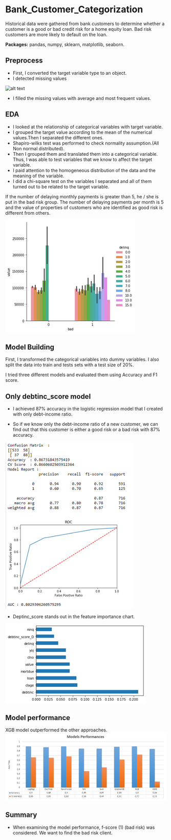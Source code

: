 # Bank_Customer_Categorization
Historical data were gathered from bank customers to determine whether a customer is a good or bad credit risk for a home equity loan. Bad risk customers are more likely to default on the loan.

**Packages:** pandas, numpy, sklearn, matplotlib, seaborn.

## Preprocess 
* First, I converted the target variable type to an object.
* I detected missing values

![alt text](https://github.com/tanerant/Bank_Customer_Categorization/blob/main/misssing.png "Missing values")

* I filled the missing values with average and most frequent values.

## EDA
* I looked at the relationship of categorical variables with target variable.
* I grouped the target value according to the mean of the numerical values.Then I separated the different ones.
* Shapiro-wilks test was performed to check normality assumption.(All Non normal distributed).
* Then I grouped them and translated them into a categorical variable. Thus, I was able to test variables that we know to affect the target variable.
* I paid attention to the homogeneous distribution of the data and the meaning of the variable.
* I did a chi-square test on the variables I separated and all of them turned out to be related to the target variable.

If the number of delaying monthly payments is greater than 5, he / she is put in the bad risk group. The number of delaying payments per month is 5 and the value of properties of customers who are identified as good risk is different from others.

![alt text](https://github.com/tanerant/Bank_Customer_Categorization/blob/main/data_viz.png "data_viz")

## Model Building 

First, I transformed the categorical variables into dummy variables. I also split the data into train and tests sets with a test size of 20%.   

I tried three different models and evaluated them using Accuracy and F1 score.  

## Only debtinc_score model

* I achieved 87% accuracy in the logistic regression model that I created with only debt-income ratio.

* So if we know only the debt-income ratio of a new customer, we can find out that this customer is either a good risk or a bad risk with 87% accuracy.

![alt text](https://github.com/tanerant/Bank_Customer_Categorization/blob/main/debtinc_score.PNG "debtinc_score")

* Deptinc_score stands out in the feature importance chart.

![alt text](https://github.com/tanerant/Bank_Customer_Categorization/blob/main/rf_feature_imp.png "Feature importance")

## Model performance
XGB model  outperformed the other approaches. 
![alt text](https://github.com/tanerant/Bank_Customer_Categorization/blob/main/models_performances.PNG "Model Performances")

## Summary
* When examining the model performance, f-score (1) (bad risk) was considered. We want to find the bad risk client.

